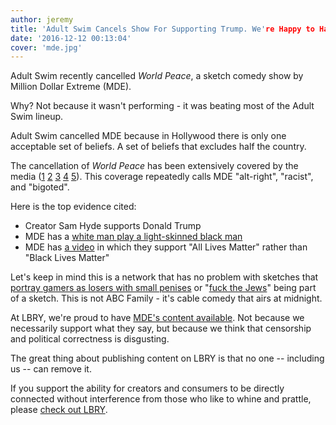 ```yaml
---
author: jeremy
title: 'Adult Swim Cancels Show For Supporting Trump. We're Happy to Have Them.'
date: '2016-12-12 00:13:04'
cover: 'mde.jpg'
---
```

Adult Swim recently cancelled *World Peace*, a sketch comedy show by Million Dollar Extreme (MDE).

Why? Not because it wasn't performing - it was beating most of the Adult Swim lineup.

Adult Swim cancelled MDE because in Hollywood there is only one acceptable set of beliefs. A set of beliefs that excludes half the country.

The cancellation of *World Peace* has been extensively covered by the media ([1](http://www.rollingstone.com/tv/news/adult-swim-cancels-controversial-million-dollar-extreme-w454098) [2](http://www.avclub.com/article/adult-swim-cancels-alt-right-sketch-show-million-d-246917) [3](http://splitsider.com/2016/12/adult-swim-cancels-its-alt-right-show-million-dollar-extreme/) [4](http://www.huffingtonpost.com/entry/million-dollar-extreme-canceled_us_5846d60ce4b02f60b024d57a) [5](http://flavorwire.com/595176/adult-swim-axes-alt-right-show-million-dollar-extreme-presents-world-peace)). This coverage repeatedly calls MDE "alt-right", "racist", and "bigoted".

Here is the top evidence cited:

  - Creator Sam Hyde supports Donald Trump
  - MDE has a [white man play a light-skinned black man](https://www.youtube.com/watch?v=ut6GZVZFk6A)
  - MDE has [a video](https://www.youtube.com/watch?v=js0JutcAJj0) in which they support "All Lives Matter" rather than "Black Lives Matter"

Let's keep in mind this is a network that has no problem with sketches that [portray gamers as losers with small penises](https://www.youtube.com/watch?v=A21wxZKiao8) or "[fuck the Jews](https://www.youtube.com/watch?v=UghYCVZAjbM)" being part of a sketch. This is not ABC Family - it's cable comedy that airs at midnight.

At LBRY, we're proud to have [MDE's content available](https://lbry.io/news/mde-on-lbry). Not because we necessarily support what they say, but because we think that censorship and political correctness is disgusting.

The great thing about publishing content on LBRY is that no one -- including us -- can remove it.

If you support the ability for creators and consumers to be directly connected without interference from those who like to whine and prattle, please [check out LBRY](https://lbry.io/get).
